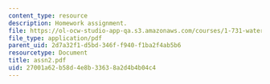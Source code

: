 ```yaml
---
content_type: resource
description: Homework assignment.
file: https://ol-ocw-studio-app-qa.s3.amazonaws.com/courses/1-731-water-resource-systems-fall-2006/27001a62b58d4e8b33638a2d4b4b04c4_assn2.pdf
file_type: application/pdf
parent_uid: 2d7a32f1-d5bd-346f-f940-f1ba2f4ab5b6
resourcetype: Document
title: assn2.pdf
uid: 27001a62-b58d-4e8b-3363-8a2d4b4b04c4
---
```

